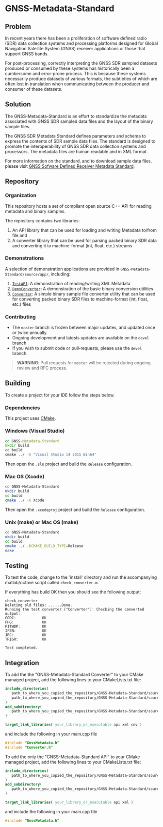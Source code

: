 # GNSS-Metadata-Standard

## Problem

In recent years there has been a proliferation of software defined radio (SDR) data collection systems and processing platforms designed for Global Navigation Satellite System (GNSS) receiver applications or those that support GNSS bands.

For post-processing, correctly interpreting the GNSS SDR sampled datasets produced or consumed by these systems has historically been a cumbersome and error-prone process. This is because these systems necessarily produce datasets of various formats, the subtleties of which are often lost in translation when communicating between the producer and consumer of these datasets.

## Solution

The GNSS-Metadata-Standard is an effort to standardize the metadata associated with GNSS SDR sampled data files and the layout of the binary sample files.

The GNSS SDR Metadata Standard defines parameters and schema to express the contents of SDR sample data files. The standard is designed to promote the interoperability of GNSS SDR data collection systems and processors. The metadata files are human readable and in XML format.

For more information on the standard, and to download sample data files, please visit [GNSS Sofware Defined Receiver Metadata Standard](http://sdr.ion.org/).

## Repository

### Organization

This repository hosts a set of compliant open source C++ API for reading metadata and binary samples.

The repository contains two libraries:

1. An API library that can be used for loading and writing Metadata to/from file and
2. A converter library that can be used for parsing packed binary SDR data and converting it to machine-format (int, float, etc.) streams

### Demonstrations

A selection of demonstration applications are provided in `GNSS-Metadata-Standard/source/app/`, including:

1. [`TestAPI`](source/app/TestAPI.cpp): A demonstration of reading/writing XML Metadata
2. [`DemoConverter`](source/app/DemoConverter.cpp): A demonstration of the basic binary conversion utilities
3. [`Converter`](source/app/Converter.cpp): A simple binary sample file converter utility that can be used for converting packed binary SDR files to machine-format (int, float, etc.) files

### Contributing

* The `master` branch is frozen between major updates, and updated once or twice annually.
* Ongoing development and latests updates are available on the `devel` branch.
* If you wish to submit code or pull-requests, please use the `devel` branch.

> **WARNING**: Pull requests for `master` will be rejected during ongoing review and RFC process.

## Building

To create a project for your IDE follow the steps below.

### Dependencies

This project uses [CMake](https://cmake.org/).

### Windows (Visual Studio)

```cmd
cd GNSS-Metadata-Standard
mkdir build
cd build
cmake ../ -G "Visual Studio 14 2015 Win64"
```

Then open the `.sln` project and build the `Release` configuration.

### Mac OS (Xcode)

```bash
cd GNSS-Metadata-Standard
mkdir build
cd build
cmake ../ -G Xcode
```

Then open the `.xcodeproj` project and build the `Release` configuration.

### Unix (make) or Mac OS (make)

```bash
cd GNSS-Metadata-Standard
mkdir build
cd build
cmake ../ -DCMAKE_BUILD_TYPE=Release
make
```

## Testing

To test the code, change to the 'install' directory and run the accompanying matlab/octave script called `check_converter.m`.

If everything has build OK then you should see the following output:

```text
check_converter
Deleting old files: ......Done.
Running the test converter ("Converter"): Checking the converted output:
CODC:            OK
FHG:             OK
FITWDP:          OK
IFEN:            OK
JRC:             OK
TRIGR:           OK

Test completed.
```

## Integration

To add the the "GNSS-Metadata-Standard Converter" to your CMake managed project, add the following lines to your CMakeLists.txt file:

```cmake
include_directories(
   path_to_where_you_copied_the_repository/GNSS-Metadata-Standard/source/api/inc
   path_to_where_you_copied_the_repository/GNSS-Metadata-Standard/source/converter/inc
)
add_subdirectory(
   path_to_where_you_copied_the_repository/GNSS-Metadata-Standard/source
)

target_link_libraries( your_library_or_executable api xml cnv )
```

and include the following in your main.cpp file

```cpp
#include "GnssMetadata.h"
#include "Converter.h"
```

To add the only the "GNSS-Metadata-Standard API" to your CMake managed project, add the following lines to your CMakeLists.txt file:

```cmake
include_directories(
   path_to_where_you_copied_the_repository/GNSS-Metadata-Standard/source/api/inc
)
add_subdirectory(
   path_to_where_you_copied_the_repository/GNSS-Metadata-Standard/source
)

target_link_libraries( your_library_or_executable api xml )
```
and include the following in your main.cpp file

```cpp
#include "GnssMetadata.h"
```

